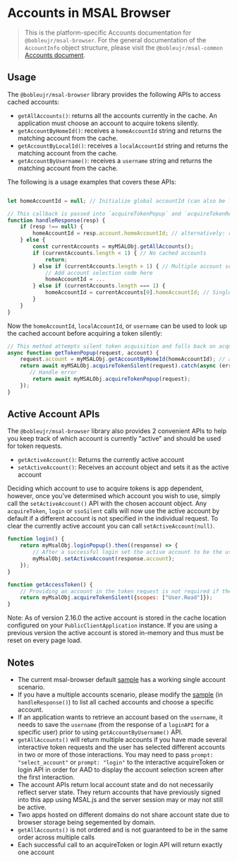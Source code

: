 # Accounts in MSAL Browser

> This is the platform-specific Accounts documentation for `@bobleujr/msal-browser`. For the general documentation of the `AccountInfo` object structure, please visit the `@bobleujr/msal-common` [Accounts document](../../msal-common/docs/Accounts.md).

## Usage

The `@bobleujr/msal-browser` library provides the following APIs to access cached accounts:

* `getAllAccounts()`: returns all the accounts currently in the cache. An application must choose an account to acquire tokens silently.
* `getAccountByHomeId()`: receives a `homeAccountId` string and returns the matching account from the cache.
* `getAccountByLocalId()`: receives a `localAccountId` string and returns the matching account from the cache.
* `getAccountByUsername()`: receives a `username` string and returns the matching account from the cache.

The following is a usage examples that covers these APIs:

```javascript

let homeAccountId = null; // Initialize global accountId (can also be localAccountId or username) used for account lookup later, ideally stored in app state

// This callback is passed into `acquireTokenPopup` and `acquireTokenRedirect` to handle the interactive auth response
function handleResponse(resp) {
    if (resp !== null) {
        homeAccountId = resp.account.homeAccountId; // alternatively: resp.account.homeAccountId or resp.account.username
    } else {
        const currentAccounts = myMSALObj.getAllAccounts();
        if (currentAccounts.length < 1) { // No cached accounts
            return;
        } else if (currentAccounts.length > 1) { // Multiple account scenario
            // Add account selection code here
            homeAccountId = ...
        } else if (currentAccounts.length === 1) {
            homeAccountId = currentAccounts[0].homeAccountId; // Single account scenario
        }
    }
}
```

Now the `homeAccountId`, `localAccountId`, or `username` can be used to look up the cached account before acquiring a token silently:

```javascript
// This method attempts silent token acquisition and falls back on acquireTokenPopup
async function getTokenPopup(request, account) {
    request.account = myMSALObj.getAccountByHomeId(homeAccountId); // alternatively: myMSALObj.getAccountByLocalId(localAccountId) or myMSALObj.getAccountByUsername(username) 
    return await myMSALObj.acquireTokenSilent(request).catch(async (error) => {
       // Handle error
        return await myMSALObj.acquireTokenPopup(request);
    });
}
```

## Active Account APIs

The `@bobleujr/msal-browser` library also provides 2 convenient APIs to help you keep track of which account is currently "active" and should be used for token requests.

* `getActiveAccount()`: Returns the currently active account
* `setActiveAccount()`: Receives an account object and sets it as the active account

Deciding which account to use to acquire tokens is app dependent, however, once you've determined which account you wish to use, simply call the `setActiveAccount()` API with the chosen account object. Any `acquireToken`, `login` or `ssoSilent` calls will now use the active account by default if a different account is not specified in the individual request. To clear the currently active account you can call `setActiveAccount(null)`.

```javascript
function login() {
    return myMsalObj.loginPopup().then((response) => {
        // After a successful login set the active account to be the user that just logged in
        myMsalObj.setActiveAccount(response.account);
    });
}

function getAccessToken() {
    // Providing an account in the token request is not required if there is an active account set
    return myMsalObj.acquireTokenSilent({scopes: ["User.Read"]});
}
```

Note: As of version 2.16.0 the active account is stored in the cache location configured on your `PublicClientApplication` instance. If you are using a previous version the active account is stored in-memory and thus must be reset on every page load.

## Notes

* The current msal-browser default [sample](../../../samples/msal-browser-samples/VanillaJSTestApp2.0) has a working single account scenario.
* If you have a multiple accounts scenario, please modify the [sample](../../../samples/msal-browser-samples/VanillaJSTestApp2.0/app/default/auth.js) (in `handleResponse()`) to list all cached accounts and choose a specific account.
* If an application wants to retrieve an account based on the `username`, it needs to save the `username` (from the response of a `loginAPI` for a specific user) prior to using `getAccountByUsername()` API.
* `getAllAccounts()` will return multiple accounts if you have made several interactive token requests and the user has selected different accounts in two or more of those interactions. You may need to pass `prompt: "select_account"` or `prompt: "login"` to the interactive acquireToken or login API in order for AAD to display the account selection screen after the first interaction.
* The account APIs return local account state and do not necessarily reflect server state. They return accounts that have previously signed into this app using MSAL.js and the server session may or may not still be active.
* Two apps hosted on different domains do not share account state due to browser storage being segemented by domain.
* `getAllAccounts()` is not ordered and is not guaranteed to be in the same order across multiple calls
* Each successful call to an acquireToken or login API will return exactly one account
